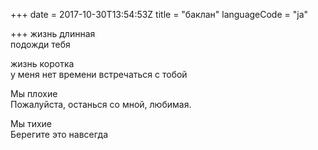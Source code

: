 +++
date = 2017-10-30T13:54:53Z
title = "баклан"
languageCode = "ja"
 
+++ 
жизнь длинная   
подожди тебя   
   
жизнь коротка   
у меня нет времени встречаться с тобой   
   
Мы плохие   
Пожалуйста, останься со мной, любимая.   
   
Мы тихие   
Берегите это навсегда  